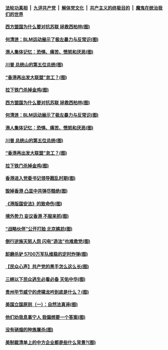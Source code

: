 

####  [法轮功真相](../../../../basic/blob/master/README.md?t=07060702) &nbsp;|&nbsp; [九评共产党](../../../../9ping.md/blob/master/README.md?t=07060702) &nbsp;|&nbsp; [解体党文化](../../../../jtdwh.md/blob/master/README.md?t=07060702)  &nbsp;|&nbsp; [共产主义的终极目的](../../../../gczydzjmd.md/blob/master/README.md?t=07060702) &nbsp;|&nbsp; [魔鬼在统治我们的世界](../../../../mgztzwmdsj.md/blob/master/README.md?t=07060702) 

#### [西方盟国为什么要对抗苏联 拯救西柏林(图)](../pages/p4/938774.md?t=07060702) 

#### [何清涟：BLM运动展示了极左暴力与反常识(图)](../pages/p4/938770.md?t=07060702) 

#### [港人集体记忆：恐惧、痛苦、愤怒和厌恶(图)](../pages/p4/938710.md?t=07060702) 

#### [川普 总统山的第五位总统(图)](../pages/p4/938647.md?t=07060702) 

#### [“香港再出发大联盟”怠工？(图)](../pages/p4/938701.md?t=07060702) 

#### [拉下铁门杀掉金鸡(图)](../pages/p4/938671.md?t=07060702) 

#### [西方盟国为什么要对抗苏联 拯救西柏林(图)](../pages/p4/938774.md?t=07060702) 

#### [何清涟：BLM运动展示了极左暴力与反常识(图)](../pages/p4/938770.md?t=07060702) 

#### [港人集体记忆：恐惧、痛苦、愤怒和厌恶(图)](../pages/p4/938710.md?t=07060702) 

#### [川普 总统山的第五位总统(图)](../pages/p4/938647.md?t=07060702) 

#### [“香港再出发大联盟”怠工？(图)](../pages/p4/938701.md?t=07060702) 

#### [拉下铁门杀掉金鸡(图)](../pages/p4/938671.md?t=07060702) 

#### [香港进入党委书记领导戡乱时期(图)](../pages/p4/938667.md?t=07060702) 

#### [毁掉香港 凸显中共弹尽粮绝(图)](../pages/p4/938674.md?t=07060702) 

#### [《港版国安法》的致命伤(图)](../pages/p4/938700.md?t=07060702) 

#### [境外势力 妄议香港 不服来抓(图)](../pages/p4/938616.md?t=07060702) 

#### [“战略伙伴”公开打脸 北京尴尬(图)](../pages/p4/938610.md?t=07060702) 

#### [倒行逆施天怒人怨 闪电“造法”也难救党(图)](../pages/p4/938609.md?t=07060702) 

#### [卸磨杀驴 5700万军队维稳的定时炸弹(图)](../pages/p4/938607.md?t=07060702) 

#### [【民众心声】共产党的黑手怎么这么长(图)](../pages/p4/938456.md?t=07060702) 

#### [三峡以下民众逃生必看必备 天佑中华(图)](../pages/p4/938593.md?t=07060702) 

#### [贵州毕节威宁的虎啸龙吟到底是什么？(图)](../pages/p4/938596.md?t=07060702) 

#### [美国立国原则（一）：自然法真谛(图)](../pages/p4/938484.md?t=07060702) 

#### [他们劝我息事宁人 我偏想要一个答案(图)](../pages/p4/938491.md?t=07060702) 

#### [没有硝烟的种族屠杀(图)](../pages/p4/938489.md?t=07060702) 

#### [美制裁清单上的中方企业都是些什么背景?(图)](../pages/p4/938486.md?t=07060702) 

